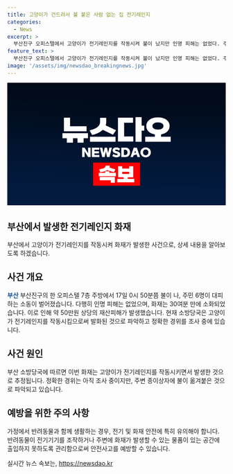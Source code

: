 ```yaml
---
title: 고양이가 건드려서 불 붙은 사람 없는 집 전기레인지
categories:
  - News
excerpt: >
  부산진구 오피스텔에서 고양이가 전기레인지를 작동시켜 불이 났지만 인명 피해는 없었다. 주민 6명이 대피하고 30분 만에 불이 꺼졌으며 50만원 상당의 재산피해가 발생했다. 소방당국은 고양이의 행동으로 인한 사고 원인을 조사 중이다.
feature_text: >
  부산진구 오피스텔에서 고양이가 전기레인지를 작동시켜 불이 났지만 인명 피해는 없었다. 주민 6명이 대피하고 30분 만에 불이 꺼졌으며 50만원 상당의 재산피해가 발생했다. 소방당국은 고양이의 행동으로 인한 사고 원인을 조사 중이다.
image: '/assets/img/newsdao_breakingnews.jpg'
---
```


<p><img src="/assets/img/newsdao_breakingnews.jpg" alt="flaretime 속보" /></p>

<h2 data-ke-size="size26">부산에서 발생한 전기레인지 화재</h2>

<p data-ke-size="size16">부산에서 고양이가 전기레인지를 작동시켜 화재가 발생한 사건으로, 상세 내용을 알아보도록 하겠습니다.</p>

<h2 data-ke-size="size24">사건 개요</h2>

<p data-ke-size="size16"><b><span style="color: #1a5490;">부산</span></b> 부산진구의 한 오피스텔 7층 주방에서 17일 0시 50분쯤 불이 나, 주민 6명이 대피하는 소동이 벌어졌습니다. 다행히 인명 피해는 없었으며, 화재는 30여분 만에 소화되었습니다. 이로 인해 약 50만원 상당의 재산피해가 발생했습니다. 현재 소방당국은 고양이가 전기레인지를 작동시킴으로써 발화된 것으로 파악하고 정확한 경위를 조사 중에 있습니다.</p>

<h2 data-ke-size="size24">사건 원인</h2>

<p data-ke-size="size16">부산 소방당국에 따르면 이번 화재는 고양이가 전기레인지를 작동시키면서 발생한 것으로 추정됩니다. 정확한 경위는 아직 조사 중이지만, 주변 종이상자에 불이 옮겨붙은 것으로 파악되고 있습니다.</p>

<h2 data-ke-size="size24">예방을 위한 주의 사항</h2>

<p data-ke-size="size16">가정에서 반려동물과 함께 생활하는 경우, 전기 및 화재 안전에 특히 유의해야 합니다. 반려동물이 전기기기를 조작하거나 주변에 화재가 발생할 수 있는 물품이 있는 공간에 출입하지 못하도록 관리함으로써 안전사고를 예방할 수 있습니다.</p>
실시간 뉴스 속보는, <a href="https://newsdao.kr" rel="dofollow">https://newsdao.kr</a>


